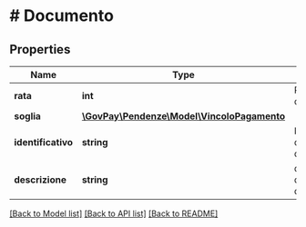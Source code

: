 # # Documento

## Properties

Name | Type | Description | Notes
------------ | ------------- | ------------- | -------------
**rata** | **int** | Rata del documento |
**soglia** | [**\GovPay\Pendenze\Model\VincoloPagamento**](VincoloPagamento.md) |  |
**identificativo** | **string** | Identificativo del documento |
**descrizione** | **string** | descrizione del documento |

[[Back to Model list]](../../README.md#models) [[Back to API list]](../../README.md#endpoints) [[Back to README]](../../README.md)
